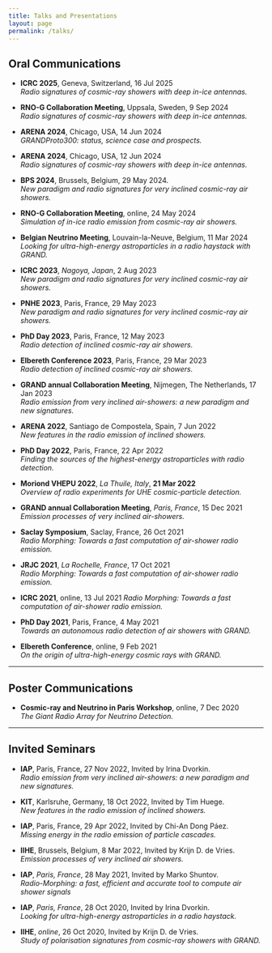 ```yaml
---
title: Talks and Presentations
layout: page
permalink: /talks/
---
```


## Oral Communications

- **ICRC 2025**, Geneva, Switzerland, 16 Jul 2025  
  *Radio signatures of cosmic-ray showers with deep in-ice antennas.*

- **RNO-G Collaboration Meeting**, Uppsala, Sweden, 9 Sep 2024  
  *Radio signatures of cosmic-ray showers with deep in-ice antennas.*

- **ARENA 2024**, Chicago, USA, 14 Jun 2024  
  *GRANDProto300: status, science case and prospects.*

- **ARENA 2024**, Chicago, USA, 12 Jun 2024  
  *Radio signatures of cosmic-ray showers with deep in-ice antennas.*

- **BPS 2024**, Brussels, Belgium, 29 May 2024.  
   *New paradigm and radio signatures for very inclined cosmic-ray air showers.*

- **RNO-G Collaboration Meeting**, online, 24 May 2024  
  *Simulation of in-ice radio emission from cosmic-ray air showers.*

- **Belgian Neutrino Meeting**, Louvain-la-Neuve, Belgium, 11 Mar 2024  
  *Looking for ultra-high-energy astroparticles in a radio haystack with GRAND.*

- **ICRC 2023**, *Nagoya, Japan*, 2 Aug 2023  
  *New paradigm and radio signatures for very inclined cosmic-ray air showers.*

- **PNHE 2023**, Paris, France, 29 May 2023  
  *New paradigm and radio signatures for very inclined cosmic-ray air showers.*

- **PhD Day 2023**, Paris, France, 12 May 2023  
  *Radio detection of inclined cosmic-ray air showers.*

- **Elbereth Conference 2023**, Paris, France, 29 Mar 2023  
  *Radio detection of inclined cosmic-ray air showers.*

- **GRAND annual Collaboration Meeting**, Nijmegen, The Netherlands, 17 Jan 2023  
  *Radio emission from very inclined air-showers: a new paradigm and new signatures.*

- **ARENA 2022**, Santiago de Compostela, Spain, 7 Jun 2022  
  *New features in the radio emission of inclined showers.*

- **PhD Day 2022**, Paris, France, 22 Apr 2022  
  *Finding the sources of the highest-energy astroparticles with radio detection.*

- **Moriond VHEPU 2022**, *La Thuile, Italy*, **21 Mar 2022**  
  *Overview of radio experiments for UHE cosmic-particle detection.*

- **GRAND annual Collaboration Meeting**, *Paris, France*, 15 Dec 2021  
  *Emission processes of very inclined air-showers.*

- **Saclay Symposium**, Saclay, France, 26 Oct 2021  
  *Radio Morphing: Towards a fast computation of air-shower radio emission.*

- **JRJC 2021**, *La Rochelle, France*, 17 Oct 2021  
  *Radio Morphing: Towards a fast computation of air-shower radio emission.*

- **ICRC 2021**, online, 13 Jul 2021
  *Radio Morphing: Towards a fast computation of air-shower radio emission.*

- **PhD Day 2021**, Paris, France, 4 May 2021  
  *Towards an autonomous radio detection of air showers with GRAND.*

- **Elbereth Conference**, online, 9 Feb 2021  
  *On the origin of ultra-high-energy cosmic rays with GRAND.*

---

## Poster Communications

- **Cosmic-ray and Neutrino in Paris Workshop**, online, 7 Dec 2020  
  *The Giant Radio Array for Neutrino Detection.*

---

## Invited Seminars

- **IAP**, Paris, France, 27 Nov 2022, Invited by Irina Dvorkin.  
  *Radio emission from very inclined air-showers: a new paradigm and new signatures.*  
  

- **KIT**, Karlsruhe, Germany, 18 Oct 2022, Invited by Tim Huege.  
  *New features in the radio emission of inclined showers.*  


- **IAP**, Paris, France, 29 Apr 2022,   Invited by Chi-An Dong Páez.  
  *Missing energy in the radio emission of particle cascades.*  


- **IIHE**, Brussels, Belgium, 8 Mar 2022, Invited by Krijn D. de Vries.  
  *Emission processes of very inclined air showers.*  
  

- **IAP**, *Paris, France*, 28 May 2021, Invited by Marko Shuntov.  
  *Radio-Morphing: a fast, efficient and accurate tool to compute air shower signals*  
  

- **IAP**, *Paris, France*, 28 Oct 2020, Invited by Irina Dvorkin.  
  *Looking for ultra-high-energy astroparticles in a radio haystack.*  
  

- **IIHE**, *online*, 26 Oct 2020,  Invited by Krijn D. de Vries.  
  *Study of polarisation signatures from cosmic-ray showers with GRAND.*  
 

